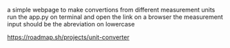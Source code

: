 a simple webpage to make convertions from different measurement units
run the app.py on terminal and open the link on a browser
the measurement input should be the abreviation on lowercase

https://roadmap.sh/projects/unit-converter
